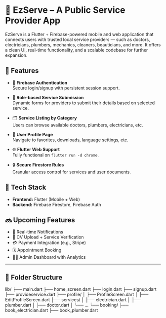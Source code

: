 # 🚀 EzServe – A Public Service Provider App

EzServe is a Flutter + Firebase-powered mobile and web application that connects users with trusted local service providers — such as doctors, electricians, plumbers, mechanics, cleaners, beauticians, and more. It offers a clean UI, real-time functionality, and a scalable codebase for further expansion.

## 📱 Features

- 🔐 **Firebase Authentication**  
  Secure login/signup with persistent session support.

- 📄 **Role-based Service Submission**  
  Dynamic forms for providers to submit their details based on selected service.

- 🗂️ **Service Listing by Category**  
  Users can browse available doctors, plumbers, electricians, etc.

- 👤 **User Profile Page**  
  Navigate to favorites, downloads, language settings, etc.

- 🌐 **Flutter Web Support**  
  Fully functional on `flutter run -d chrome`.

- 🔒 **Secure Firestore Rules**  
  Granular access control for services and user documents.

## 🔧 Tech Stack

- **Frontend:** Flutter (Mobile + Web)
- **Backend:** Firebase Firestore, Firebase Auth

## 🔜 Upcoming Features

- 🔔 Real-time Notifications  
- 📄 CV Upload + Service Verification  
- 💳 Payment Integration (e.g., Stripe)  
- 🗓️ Appointment Booking  
- 🧑‍💼 Admin Dashboard with Analytics

---

## 📂 Folder Structure

lib/
├── main.dart
├── home_screen.dart
├── login.dart
├── signup.dart
├── provideservice.dart
├── profile/
│ ├── ProfileScreen.dart
│ ├── EditProfileScreen.dart
├── services/
│ ├── electrician.dart
│ ├── plumber.dart
│ ├── doctor.dart
│ └── ...
└── booking/
├── book_electrician.dart
├── book_plumber.dart


